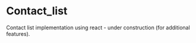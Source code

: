 # Contact_list
Contact list implementation using react - under construction (for additional features).
